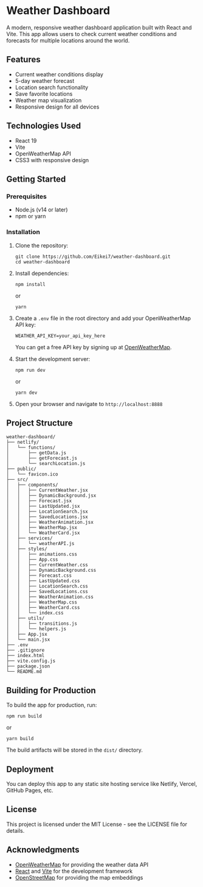 # Weather Dashboard

A modern, responsive weather dashboard application built with React and Vite. This app allows users to check current weather conditions and forecasts for multiple locations around the world.

## Features

- Current weather conditions display
- 5-day weather forecast
- Location search functionality
- Save favorite locations
- Weather map visualization
- Responsive design for all devices

## Technologies Used

- React 19
- Vite
- OpenWeatherMap API
- CSS3 with responsive design

## Getting Started

### Prerequisites

- Node.js (v14 or later)
- npm or yarn

### Installation

1. Clone the repository:
   ```
   git clone https://github.com/Eikei7/weather-dashboard.git
   cd weather-dashboard
   ```

2. Install dependencies:
   ```
   npm install
   ```
   or
   ```
   yarn
   ```

3. Create a `.env` file in the root directory and add your OpenWeatherMap API key:
   ```
   WEATHER_API_KEY=your_api_key_here
   ```
   
   You can get a free API key by signing up at [OpenWeatherMap](https://openweathermap.org/api).

4. Start the development server:
   ```
   npm run dev
   ```
   or
   ```
   yarn dev
   ```

5. Open your browser and navigate to `http://localhost:8888`

## Project Structure

```
weather-dashboard/
├── netlify/
│   └── functions/
│       ├── getData.js
│       ├── getForecast.js
│       └── searchLocation.js
├── public/
│   └── favicon.ico
├── src/
│   ├── components/
│   │   ├── CurrentWeather.jsx
│   │   ├── DynamicBackground.jsx
│   │   ├── Forecast.jsx
│   │   ├── LastUpdated.jsx
│   │   ├── LocationSearch.jsx
│   │   ├── SavedLocations.jsx
│   │   ├── WeatherAnimation.jsx
│   │   ├── WeatherMap.jsx
│   │   └── WeatherCard.jsx
│   ├── services/
│   │   └── weatherAPI.js
│   ├── styles/
│   │   ├── animations.css
│   │   ├── App.css
│   │   ├── CurrentWeather.css
│   │   ├── DynamicBackground.css
│   │   ├── Forecast.css
│   │   ├── LastUpdated.css
│   │   ├── LocationSearch.css
│   │   ├── SavedLocations.css
│   │   ├── WeatherAnimation.css
│   │   ├── WeatherMap.css
│   │   ├── WeatherCard.css
│   │   └── index.css
│   ├── utils/
│   │   ├── transitions.js
│   │   └── helpers.js
│   ├── App.jsx
│   └── main.jsx
├── .env
├── .gitignore
├── index.html
├── vite.config.js
├── package.json
└── README.md
```

## Building for Production

To build the app for production, run:

```
npm run build
```
or
```
yarn build
```

The build artifacts will be stored in the `dist/` directory.

## Deployment

You can deploy this app to any static site hosting service like Netlify, Vercel, GitHub Pages, etc.

## License

This project is licensed under the MIT License - see the LICENSE file for details.

## Acknowledgments

- [OpenWeatherMap](https://openweathermap.org/) for providing the weather data API
- [React](https://reactjs.org/) and [Vite](https://vitejs.dev/) for the development framework
- [OpenStreetMap](https://www.openstreetmap.org/) for providing the map embeddings